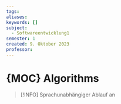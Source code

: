 ```yaml
---
tags: 
aliases: 
keywords: []
subject:
  - Softwareentwicklung1
semester: 1
created: 9. Oktober 2023
professor:
---
```

 

# {MOC} Algorithms

> [!INFO] Sprachunabhängiger Ablauf an
> 


